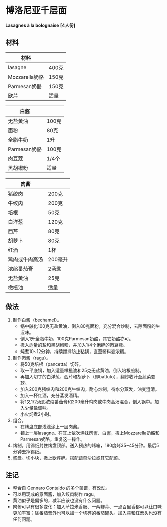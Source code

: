 # 博洛尼亚千层面

__Lasagnes à la bolognaise__
__[4人份]__

## 材料

| 材料 |   |
| --- | --- |
| lasagne | 400克 |
| Mozzarella奶酪 | 150克 |
| Parmesan奶酪 | 150克 |
| 欧芹 | 适量 |

| 白酱 |   |
| --- | --- |
| 无盐黄油 | 100克 |
| 面粉 | 80克 |
| 全脂牛奶 | 1升 |
| Parmesan奶酪 | 100克 |
| 肉豆蔻 | 1/4个 |
| 黑胡椒粉 | 适量 |

| 肉酱 |   |
| --- | --- |
| 猪绞肉 | 200克 |
| 牛绞肉 | 200克 |
| 培根 | 50克 |
| 白洋葱 | 120克 |
| 西芹 | 80克 |
| 胡萝卜 | 80克 |
| 红酒 | 1杯 |
| 鸡肉或牛肉高汤 | 200毫升 |
| 浓缩番茄膏 | 2汤匙 |
| 无盐黄油 | 25克 |
| 橄榄油 | 适量 |

## 做法

1. 制作白酱（bechamel）。
	- 锅中融化100克无盐黄油，倒入80克面粉，充分混合炒制，去除面粉的生涩味。
	- 倒入1升全脂牛奶，100克Parmesan奶酪，其它奶酪亦可。
	- 撒入适量的盐和黑胡椒粉，并加入1/4个磨碎的肉豆蔻。
	- 炖煮10~12分钟，持续搅拌防止粘锅，直至酱料变浓稠。
2. 制作肉酱（ragu）。
	- 将50克培根（pancetta）切碎。
	- 取一平底锅，加入适量橄榄油和25克无盐黄油，倒入培根煎制。
	- 再加入切丁的白洋葱、西芹和胡萝卜（即battuto），翻炒收汁至蔬菜变软。
	- 加入200克猪绞肉和200克牛绞肉，耐心炒制，待水分蒸发，油变澄清。
	- 加入一杯红酒，充分蒸发酒精。
	- 将1又1/2汤匙浓缩番茄膏和200毫升鸡肉或牛肉高汤混合，倒入锅中。加入少量盐调味。
	- 小火炖煮2小时。
3. 组合。
	- 在烤盘底部浅浅涂上一层肉酱。
	- 铺上一层lasagne。在其上依次涂抹肉酱、白酱，撒上Mozzarella奶酪和Parmesan奶酪。重复这一操作。
4. 烤制。用锡纸封住烤盘顶部。送入预热的烤箱，180度烤35~45分钟。最后5分钟去掉锡纸。
5. 盛盘。切小块，撒上欧芹碎。搭配蔬菜沙拉或其它配菜。

## 注记

- 整合自 Gennaro Contaldo 的多个菜谱，有改动。
- 可以用现成的意面酱，加入绞肉制作 ragu。
- 黄油似乎是偏多的，减半应该也没有什么问题。
- 肉酱可以有很多变化：加入萨拉米香肠、一两瓣蒜、一点百里香都可以让口味更加丰富；除番茄膏外也可以加一个切碎的番茄罐头。加入蒜和红葱头也没有任何问题。